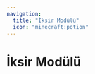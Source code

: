 ```yaml
---
navigation:
  title: "İksir Modülü"
  icon: "minecraft:potion"
---
```


# İksir Modülü

<SubPages />